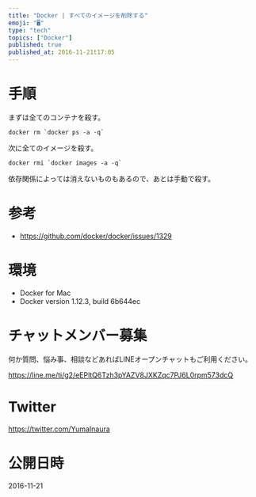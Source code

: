```yaml
---
title: "Docker | すべてのイメージを削除する"
emoji: "🖥"
type: "tech"
topics: ["Docker"]
published: true
published_at: 2016-11-21t17:05
---
```


# 手順

まずは全てのコンテナを殺す。

```
docker rm `docker ps -a -q`
```

次に全てのイメージを殺す。

```
docker rmi `docker images -a -q`
```

依存関係によっては消えないものもあるので、あとは手動で殺す。

# 参考

- https://github.com/docker/docker/issues/1329

# 環境

- Docker for Mac
- Docker version 1.12.3, build 6b644ec








<!-- Update From Qiita API -->

# チャットメンバー募集


何か質問、悩み事、相談などあればLINEオープンチャットもご利用ください。

https://line.me/ti/g2/eEPltQ6Tzh3pYAZV8JXKZqc7PJ6L0rpm573dcQ





# Twitter


https://twitter.com/YumaInaura


<!-- Update From Qiita API -->



# 公開日時

2016-11-21
